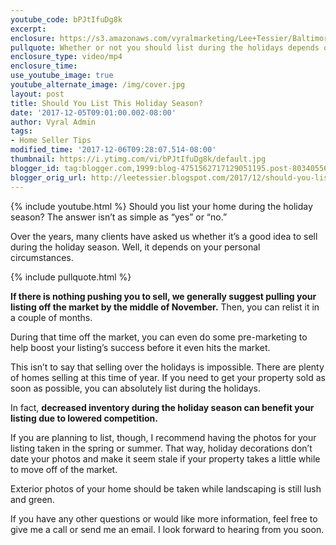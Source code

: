 ```yaml
---
youtube_code: bPJtIfuDg8k
excerpt:
enclosure: https://s3.amazonaws.com/vyralmarketing/Lee+Tessier/Baltimore+Real+Estate+Agent-+Should+You+List+This+Holiday+Season%253F.mp4
pullquote: Whether or not you should list during the holidays depends on your circumstances.
enclosure_type: video/mp4
enclosure_time:
use_youtube_image: true
youtube_alternate_image: /img/cover.jpg
layout: post
title: Should You List This Holiday Season?
date: '2017-12-05T09:01:00.002-08:00'
author: Vyral Admin
tags:
- Home Seller Tips
modified_time: '2017-12-06T09:28:07.514-08:00'
thumbnail: https://i.ytimg.com/vi/bPJtIfuDg8k/default.jpg
blogger_id: tag:blogger.com,1999:blog-4751562717129051195.post-8034055621218623396
blogger_orig_url: http://leetessier.blogspot.com/2017/12/should-you-list-this-holiday-season.html
---
```

{% include youtube.html %}
Should you list your home during the holiday season? The answer isn’t as simple as “yes” or “no.”

Over the years, many clients have asked us whether it’s a good idea to sell during the holiday season. Well, it depends on your personal circumstances.

{% include pullquote.html %}

**If there is nothing pushing you to sell, we generally suggest pulling your listing off the market by the middle of November.** Then, you can relist it in a couple of months.

During that time off the market, you can even do some pre-marketing to help boost your listing’s success before it even hits the market.

 This isn’t to say that selling over the holidays is impossible. There are plenty of homes selling at this time of year. If you need to get your property sold as soon as possible, you can absolutely list during the holidays.

In fact, **decreased inventory during the holiday season can benefit your listing due to lowered competition.**

If you are planning to list, though, I recommend having the photos for your listing taken in the spring or summer. That way, holiday decorations don’t date your photos and make it seem stale if your property takes a little while to move off of the market.

Exterior photos of your home should be taken while landscaping is still lush and green.

If you have any other questions or would like more information, feel free to give me a call or send me an email. I look forward to hearing from you soon.
